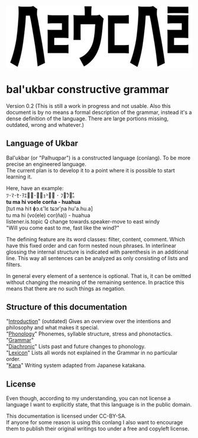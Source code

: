 ![](bal'ukbar.png)

bal'ukbar constructive grammar
==============================

Version 0.2 (This is still a work in progress and not usable. Also this document is by no means a formal description of the grammar, instead it's a dense definition of the language. There are large portions missing, outdated, wrong and whatever.)


Language of Ukbar
-----------------

Bal'ukbar (or "Palhuqpar") is a constructed language (conlang). To be more precise an engineered language.  
The current plan is to develop it to a point where it is possible to start learning it.

Here, have an example:  
ﾂ･ﾏ･ｾ･ｦｴﾚ̥･ｿ̵ｮ̀･ﾅ̅ ･ ﾌｧ̊ﾌｧ̊｡  
**tu ma hi voele corña - huahua**  
[tu˦ ma hi˦ ɸɔ.ɛ'lɛ tɕɔr'ɲa hu'a.hu.a]  
tu ma hi (vo(ele) cor(ña)) - huahua  
listener.is.topic Q change towards.speaker-move to east windy  
"Will you come east to me, fast like the wind?"  

The defining feature are its word classes: filter, content, comment. Which have this fixed order and can form nested noun phrases. In interlinear glossing the internal structure is indicated with parenthesis in an additional line. This way all sentences can be analyzed as only consisting of lists and filters.

In general every element of a sentence is optional. That is, it can be omitted without changing the meaning of the remaining sentence. In practice this means that there are no such things as negation.

Structure of this documentation
-------------------------------

"[Introduction](Introduction.md)" (outdated) Gives an overview over the intentions and philosophy and what makes it special.  
"[Phonology](Phonology.md)" Phonemes, syllable structure, stress and phonotactics.  
"[Grammar](Grammar.md)"  
"[Diachronic](Diachronic.md)" Lists past and future changes to phonology.  
"[Lexicon](Lexicon.md)" Lists all words not explained in the Grammar in no particular order.  
"[Kana](Kana.md)" Writing system adapted from Japanese katakana.  


License
-------

Even though, according to my understanding, you can not license a language I want to explicitly state, that this language is in the public domain.

This documentation is licensed under CC-BY-SA.  
If anyone for some reason is using this conlang I also want to encourage them to publish their original writings too under a free and copyleft license.

